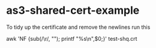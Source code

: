 # as3-shared-cert-example

To tidy up the certificate and remove the newlines run this

awk 'NF {sub(/\r/, ""); printf "%s\\n",$0;}' test-shq.crt

